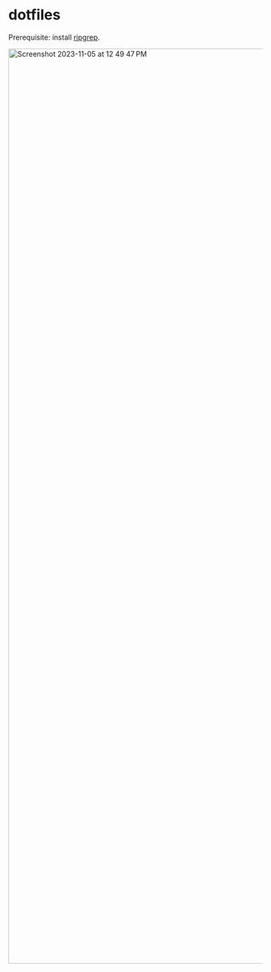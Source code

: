 # dotfiles

Prerequisite: install [ripgrep](https://github.com/BurntSushi/ripgrep).

<img width="1812" alt="Screenshot 2023-11-05 at 12 49 47 PM" src="https://github.com/montalvomiguelo/dotfiles/assets/5134470/222c7b43-4e34-4636-b467-f8e17bb2bfac">
